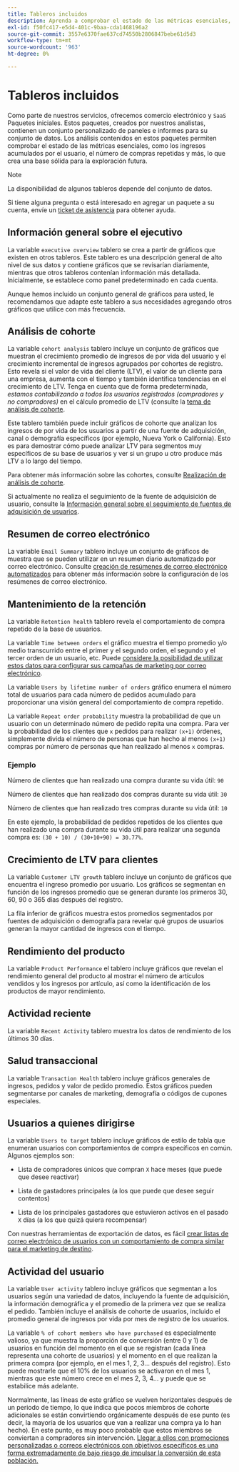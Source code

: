```yaml
---
title: Tableros incluidos
description: Aprenda a comprobar el estado de las métricas esenciales, como los ingresos acumulados por el usuario, el número de compras repetidas y más, creando así una base sólida para la exploración futura.
exl-id: f50fc417-e5d4-401c-9baa-cda1468196a2
source-git-commit: 3557e6370fae637cd74550b2806847bebe61d5d3
workflow-type: tm+mt
source-wordcount: '963'
ht-degree: 0%

---
```


# Tableros incluidos

Como parte de nuestros servicios, ofrecemos comercio electrónico y `SaaS` Paquetes iniciales. Estos paquetes, creados por nuestros analistas, contienen un conjunto personalizado de paneles e informes para su conjunto de datos. Los análisis contenidos en estos paquetes permiten comprobar el estado de las métricas esenciales, como los ingresos acumulados por el usuario, el número de compras repetidas y más, lo que crea una base sólida para la exploración futura.

>[!NOTE]
>
>La disponibilidad de algunos tableros depende del conjunto de datos.

Si tiene alguna pregunta o está interesado en agregar un paquete a su cuenta, envíe un [ticket de asistencia](../../guide-overview.md) para obtener ayuda.

## Información general sobre el ejecutivo

La variable `executive overview` tablero se crea a partir de gráficos que existen en otros tableros. Este tablero es una descripción general de alto nivel de sus datos y contiene gráficos que se revisarían diariamente, mientras que otros tableros contenían información más detallada. Inicialmente, se establece como panel predeterminado en cada cuenta.

Aunque hemos incluido un conjunto general de gráficos para usted, le recomendamos que adapte este tablero a sus necesidades agregando otros gráficos que utilice con más frecuencia.

## Análisis de cohorte

La variable `cohort analysis` tablero incluye un conjunto de gráficos que muestran el crecimiento promedio de ingresos de por vida del usuario y el crecimiento incremental de ingresos agrupados por cohortes de registro. Esto revela si el valor de vida del cliente (LTV), el valor de un cliente para una empresa, aumenta con el tiempo y también identifica tendencias en el crecimiento de LTV. Tenga en cuenta que de forma predeterminada, *estamos contabilizando a todos los usuarios registrados (compradores y no compradores)* en el cálculo promedio de LTV (consulte la [tema de análisis de cohorte](../../data-analyst/dev-reports/cohort-rpt-bldr.md).

Este tablero también puede incluir gráficos de cohorte que analizan los ingresos de por vida de los usuarios a partir de una fuente de adquisición, canal o demografía específicos (por ejemplo, Nueva York o California). Esto es para demostrar cómo puede analizar LTV para segmentos muy específicos de su base de usuarios y ver si un grupo u otro produce más LTV a lo largo del tiempo.

Para obtener más información sobre las cohortes, consulte [Realización de análisis de cohorte](../../data-analyst/dev-reports/cohort-rpt-bldr.md).

Si actualmente no realiza el seguimiento de la fuente de adquisición de usuario, consulte la [Información general sobre el seguimiento de fuentes de adquisición de usuarios](../../data-analyst/analysis/google-track-user-acq.md).

## Resumen de correo electrónico

La variable `Email Summary` tablero incluye un conjunto de gráficos de muestra que se pueden utilizar en un resumen diario automatizado por correo electrónico. Consulte [creación de resúmenes de correo electrónico automatizados](../../data-user/export-data/email-summaries.md) para obtener más información sobre la configuración de los resúmenes de correo electrónico.  

## Mantenimiento de la retención

La variable `Retention health` tablero revela el comportamiento de compra repetido de la base de usuarios.

La variable `Time between orders` el gráfico muestra el tiempo promedio y/o medio transcurrido entre el primer y el segundo orden, el segundo y el tercer orden de un usuario, etc. Puede [considere la posibilidad de utilizar estos datos para configurar sus campañas de marketing por correo electrónico](http://blog.rjmetrics.com/acting-on-marketing-data-in-your-rjmetrics-online-dashboard/).

La variable `Users by lifetime number of orders` gráfico enumera el número total de usuarios para cada número de pedidos acumulado para proporcionar una visión general del comportamiento de compra repetido.  

La variable `Repeat order probability` muestra la probabilidad de que un usuario con un determinado número de pedido repita una compra. Para ver la probabilidad de los clientes que `x` pedidos para realizar `(x+1)` órdenes, simplemente divida el número de personas que han hecho al menos `(x+1)` compras por número de personas que han realizado al menos `x` compras.

### Ejemplo

Número de clientes que han realizado una compra durante su vida útil: `90`

Número de clientes que han realizado dos compras durante su vida útil: `30`

Número de clientes que han realizado tres compras durante su vida útil: `10`

En este ejemplo, la probabilidad de pedidos repetidos de los clientes que han realizado una compra durante su vida útil para realizar una segunda compra es: `(30 + 10) / (30+10+90) = 30.77%`.

## Crecimiento de LTV para clientes

La variable `Customer LTV growth` tablero incluye un conjunto de gráficos que encuentra el ingreso promedio por usuario. Los gráficos se segmentan en función de los ingresos promedio que se generan durante los primeros 30, 60, 90 o 365 días después del registro.  

La fila inferior de gráficos muestra estos promedios segmentados por fuentes de adquisición o demografía para revelar qué grupos de usuarios generan la mayor cantidad de ingresos con el tiempo.

## Rendimiento del producto

La variable `Product Performance` el tablero incluye gráficos que revelan el rendimiento general del producto al mostrar el número de artículos vendidos y los ingresos por artículo, así como la identificación de los productos de mayor rendimiento.

## Actividad reciente

La variable `Recent Activity` tablero muestra los datos de rendimiento de los últimos 30 días.

## Salud transaccional

La variable `Transaction Health` tablero incluye gráficos generales de ingresos, pedidos y valor de pedido promedio. Estos gráficos pueden segmentarse por canales de marketing, demografía o códigos de cupones especiales.

## Usuarios a quienes dirigirse

La variable `Users to target` tablero incluye gráficos de estilo de tabla que enumeran usuarios con comportamientos de compra específicos en común. Algunos ejemplos son:

* Lista de compradores únicos que compran `X` hace meses (que puede que desee reactivar)

* Lista de gastadores principales (a los que puede que desee seguir contentos)

* Lista de los principales gastadores que estuvieron activos en el pasado `X` días (a los que quizá quiera recompensar)

Con nuestras herramientas de exportación de datos, es fácil [crear listas de correo electrónico de usuarios con un comportamiento de compra similar para el marketing de destino](http://blog.rjmetrics.com/creating-contact-lists-for-top-customers/).

## Actividad del usuario

La variable `User activity` tablero incluye gráficos que segmentan a los usuarios según una variedad de datos, incluyendo la fuente de adquisición, la información demográfica y el promedio de la primera vez que se realiza el pedido. También incluye el análisis de cohorte de usuarios, incluido el promedio general de ingresos por vida por mes de registro de los usuarios.

La variable `% of cohort members who have purchased` es especialmente valioso, ya que muestra la proporción de conversión (entre 0 y 1) de usuarios en función del momento en el que se registran (cada línea representa una cohorte de usuarios) y el momento en el que realizan la primera compra (por ejemplo, en el mes 1, 2, 3... después del registro). Esto puede mostrarle que el 10% de los usuarios se activaron en el mes 1, mientras que este número crece en el mes 2, 3, 4... y puede que se estabilice más adelante.

Normalmente, las líneas de este gráfico se vuelven horizontales después de un periodo de tiempo, lo que indica que pocos miembros de cohorte adicionales se están convirtiendo orgánicamente después de ese punto (es decir, la mayoría de los usuarios que van a realizar una compra ya lo han hecho). En este punto, es muy poco probable que estos miembros se conviertan a compradores sin intervención. [Llegar a ellos con promociones personalizadas o correos electrónicos con objetivos específicos es una forma extremadamente de bajo riesgo de impulsar la conversión de esta población.](http://blog.rjmetrics.com/acting-on-marketing-data-in-your-rjmetrics-online-dashboard/)
